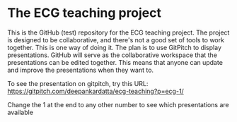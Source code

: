# The ECG teaching project
This is the GitHub (test) repository for the ECG teaching project. The project is designed to be collaborative, and there's not a good set of tools to work together. This is one way of doing it.
The plan is to use GitPitch to display presentations. GitHub will serve as the collaborative workspace that the presentations can be edited together. This means that anyone can update and improve the presentations when they want to.

To see the presentation on gitpitch, try this URL:
https://gitpitch.com/deepankardatta/ecg-teaching?p=ecg-1/

Change the 1 at the end to any other number to see which presentations are available
